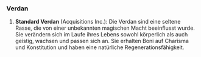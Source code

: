 
### **Verdan**

1. **Standard Verdan** (Acquisitions Inc.): Die Verdan sind eine seltene Rasse, die von einer unbekannten magischen Macht beeinflusst wurde. Sie verändern sich im Laufe ihres Lebens sowohl körperlich als auch geistig, wachsen und passen sich an. Sie erhalten Boni auf Charisma und Konstitution und haben eine natürliche Regenerationsfähigkeit.